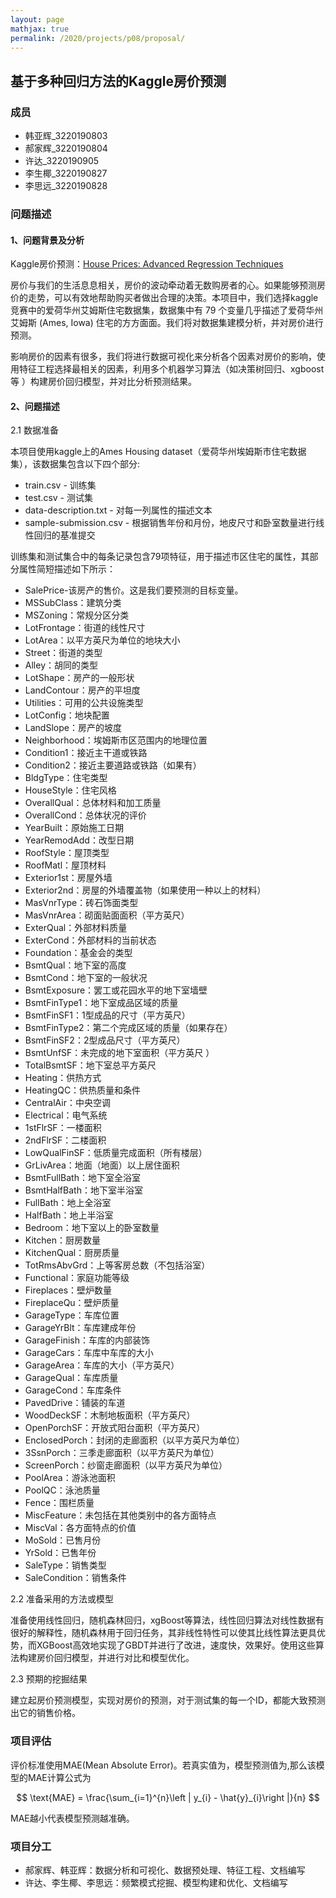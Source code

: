 ```yaml
---
layout: page
mathjax: true
permalink: /2020/projects/p08/proposal/
---
```


## 基于多种回归方法的Kaggle房价预测

### 成员

* 韩亚辉_3220190803
* 郝家辉_3220190804
* 许达_3220190905
* 李生椰_3220190827
* 李思远_3220190828

### 问题描述

#### 1、问题背景及分析

Kaggle房价预测：[House Prices: Advanced Regression Techniques](https://www.kaggle.com/c/house-prices-advanced-regression-techniqueshttps://www.kaggle.com/c/house-prices-advanced-regression-techniques)

房价与我们的生活息息相关，房价的波动牵动着无数购房者的心。如果能够预测房价的走势，可以有效地帮助购买者做出合理的决策。本项目中，我们选择kaggle竞赛中的爱荷华州艾姆斯住宅数据集，数据集中有 79 个变量几乎描述了爱荷华州艾姆斯 (Ames, Iowa) 住宅的方方面面。我们将对数据集建模分析，并对房价进行预测。

影响房价的因素有很多，我们将进行数据可视化来分析各个因素对房价的影响，使用特征工程选择最相关的因素，利用多个机器学习算法（如决策树回归、xgboost等 ）构建房价回归模型，并对比分析预测结果。

#### 2、问题描述

2.1 数据准备

本项目使用kaggle上的Ames Housing dataset（爱荷华州埃姆斯市住宅数据集），该数据集包含以下四个部分:

* train.csv - 训练集
* test.csv - 测试集
* data-description.txt - 对每一列属性的描述文本
* sample-submission.csv - 根据销售年份和月份，地皮尺寸和卧室数量进行线性回归的基准提交

训练集和测试集合中的每条记录包含79项特征，用于描述市区住宅的属性，其部分属性简短描述如下所示：

* SalePrice-该房产的售价。这是我们要预测的目标变量。
* MSSubClass：建筑分类
* MSZoning：常规分区分类
* LotFrontage：街道的线性尺寸
* LotArea：以平方英尺为单位的地块大小
* Street：街道的类型
* Alley：胡同的类型
* LotShape：房产的一般形状
* LandContour：房产的平坦度
* Utilities：可用的公共设施类型
* LotConfig：地块配置
* LandSlope：房产的坡度
* Neighborhood：埃姆斯市区范围内的地理位置
* Condition1：接近主干道或铁路
* Condition2：接近主要道路或铁路（如果有）
* BldgType：住宅类型
* HouseStyle：住宅风格
* OverallQual：总体材料和加工质量
* OverallCond：总体状况的评价
* YearBuilt：原始施工日期
* YearRemodAdd：改型日期
* RoofStyle：屋顶类型
* RoofMatl：屋顶材料
* Exterior1st：房屋外墙
* Exterior2nd：房屋的外墙覆盖物（如果使用一种以上的材料）
* MasVnrType：砖石饰面类型
* MasVnrArea：砌面贴面面积（平方英尺）
* ExterQual：外部材料质量
* ExterCond：外部材料的当前状态
* Foundation：基金会的类型
* BsmtQual：地下室的高度
* BsmtCond：地下室的一般状况
* BsmtExposure：罢工或花园水平的地下室墙壁
* BsmtFinType1：地下室成品区域的质量
* BsmtFinSF1：1型成品的尺寸（平方英尺）
* BsmtFinType2：第二个完成区域的质量（如果存在）
* BsmtFinSF2：2型成品尺寸（平方英尺）
* BsmtUnfSF：未完成的地下室面积（平方英尺 ）
* TotalBsmtSF：地下室总平方英尺
* Heating：供热方式
* HeatingQC：供热质量和条件
* CentralAir：中央空调
* Electrical：电气系统
* 1stFlrSF：一楼面积
* 2ndFlrSF：二楼面积
* LowQualFinSF：低质量完成面积（所有楼层）
* GrLivArea：地面（地面）以上居住面积
* BsmtFullBath：地下室全浴室
* BsmtHalfBath：地下室半浴室
* FullBath：地上全浴室
* HalfBath：地上半浴室
* Bedroom：地下室以上的卧室数量
* Kitchen：厨房数量
* KitchenQual：厨房质量
* TotRmsAbvGrd：上等客房总数（不包括浴室）
* Functional：家庭功能等级
* Fireplaces：壁炉数量
* FireplaceQu：壁炉质量
* GarageType：车库位置
* GarageYrBlt：车库建成年份
* GarageFinish：车库的内部装饰
* GarageCars：车库中车库的大小
* GarageArea：车库的大小（平方英尺）
* GarageQual：车库质量
* GarageCond：车库条件
* PavedDrive：铺装的车道
* WoodDeckSF：木制地板面积（平方英尺）
* OpenPorchSF：开放式阳台面积（平方英尺）
* EnclosedPorch：封闭的走廊面积（以平方英尺为单位）
* 3SsnPorch：三季走廊面积（以平方英尺为单位）
* ScreenPorch：纱窗走廊面积（以平方英尺为单位）
* PoolArea：游泳池面积
* PoolQC：泳池质量
* Fence：围栏质量
* MiscFeature：未包括在其他类别中的各方面特点
* MiscVal：各方面特点的价值
* MoSold：已售月份
* YrSold：已售年份
* SaleType：销售类型
* SaleCondition：销售条件

2.2 准备采用的方法或模型

准备使用线性回归，随机森林回归，xgBoost等算法，线性回归算法对线性数据有很好的解释性，随机森林用于回归任务，其非线性特性可以使其比线性算法更具优势，而XGBoost高效地实现了GBDT并进行了改进，速度快，效果好。使用这些算法构建房价回归模型，并进行对比和模型优化。

2.3 预期的挖掘结果

建立起房价预测模型，实现对房价的预测，对于测试集的每一个ID，都能大致预测出它的销售价格。

### 项目评估

评价标准使用MAE(Mean Absolute Error)。若真实值为​，模型预测值为​,那么该模型的MAE计算公式为

$$
\text{MAE} = \frac{\sum_{i=1}^{n}\left | y_{i} - \hat{y}_{i}\right |}{n}
$$

MAE越小代表模型预测越准确。

### 项目分工

* 郝家辉、韩亚辉：数据分析和可视化、数据预处理、特征工程、文档编写
* 许达、李生椰、李思远：频繁模式挖掘、模型构建和优化、文档编写 
